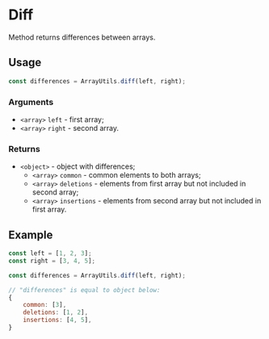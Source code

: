 Diff
====

Method returns differences between arrays.


Usage
-----

```js
const differences = ArrayUtils.diff(left, right);
```


### Arguments

* `<array>` `left` - first array;
* `<array>` `right` - second array.


### Returns

* `<object>` - object with differences;
	* `<array>` `common` - common elements to both arrays;
	* `<array>` `deletions` - elements from first array but not included in second array;
	* `<array>` `insertions` - elements from second array but not included in first array.


Example
-------

```js
const left = [1, 2, 3];
const right = [3, 4, 5];

const differences = ArrayUtils.diff(left, right);

// "differences" is equal to object below:
{
	common: [3],
	deletions: [1, 2],
	insertions: [4, 5],
}
```

